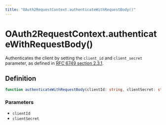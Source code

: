 ```yaml
---
title: "OAuth2RequestContext.authenticateWithRequestBody()"
---
```


# OAuth2RequestContext.authenticateWithRequestBody()

Authenticates the client by setting the `client_id` and `client_secret` parameter, as defined in [RFC 6749 section 2.3.1](https://datatracker.ietf.org/doc/html/rfc6749#section-2.3.1).

## Definition

```ts
function authenticateWithRequestBody(clientId: string, clientSecret: string): void;
```

### Parameters

- `clientId`
- `clientSecret`
